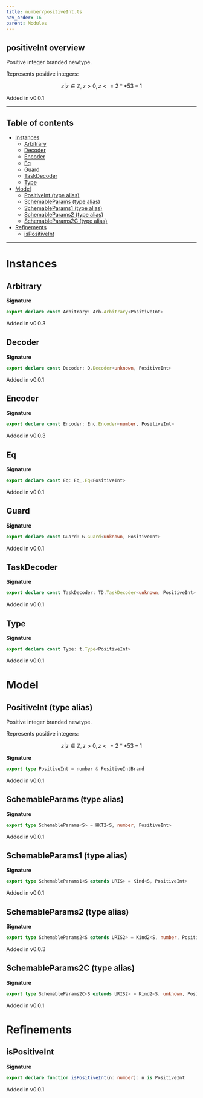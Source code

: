 ```yaml
---
title: number/positiveInt.ts
nav_order: 16
parent: Modules
---
```


## positiveInt overview

Positive integer branded newtype.

Represents positive integers:

```math
 { z | z ∈ ℤ, z > 0, z <= 2 ** 53 - 1 }
```

Added in v0.0.1

---

<h2 class="text-delta">Table of contents</h2>

- [Instances](#instances)
  - [Arbitrary](#arbitrary)
  - [Decoder](#decoder)
  - [Encoder](#encoder)
  - [Eq](#eq)
  - [Guard](#guard)
  - [TaskDecoder](#taskdecoder)
  - [Type](#type)
- [Model](#model)
  - [PositiveInt (type alias)](#positiveint-type-alias)
  - [SchemableParams (type alias)](#schemableparams-type-alias)
  - [SchemableParams1 (type alias)](#schemableparams1-type-alias)
  - [SchemableParams2 (type alias)](#schemableparams2-type-alias)
  - [SchemableParams2C (type alias)](#schemableparams2c-type-alias)
- [Refinements](#refinements)
  - [isPositiveInt](#ispositiveint)

---

# Instances

## Arbitrary

**Signature**

```ts
export declare const Arbitrary: Arb.Arbitrary<PositiveInt>
```

Added in v0.0.3

## Decoder

**Signature**

```ts
export declare const Decoder: D.Decoder<unknown, PositiveInt>
```

Added in v0.0.1

## Encoder

**Signature**

```ts
export declare const Encoder: Enc.Encoder<number, PositiveInt>
```

Added in v0.0.3

## Eq

**Signature**

```ts
export declare const Eq: Eq_.Eq<PositiveInt>
```

Added in v0.0.1

## Guard

**Signature**

```ts
export declare const Guard: G.Guard<unknown, PositiveInt>
```

Added in v0.0.1

## TaskDecoder

**Signature**

```ts
export declare const TaskDecoder: TD.TaskDecoder<unknown, PositiveInt>
```

Added in v0.0.1

## Type

**Signature**

```ts
export declare const Type: t.Type<PositiveInt>
```

Added in v0.0.1

# Model

## PositiveInt (type alias)

Positive integer branded newtype.

Represents positive integers:

```math
 { z | z ∈ ℤ, z > 0, z <= 2 ** 53 - 1 }
```

**Signature**

```ts
export type PositiveInt = number & PositiveIntBrand
```

Added in v0.0.1

## SchemableParams (type alias)

**Signature**

```ts
export type SchemableParams<S> = HKT2<S, number, PositiveInt>
```

Added in v0.0.1

## SchemableParams1 (type alias)

**Signature**

```ts
export type SchemableParams1<S extends URIS> = Kind<S, PositiveInt>
```

Added in v0.0.1

## SchemableParams2 (type alias)

**Signature**

```ts
export type SchemableParams2<S extends URIS2> = Kind2<S, number, PositiveInt>
```

Added in v0.0.3

## SchemableParams2C (type alias)

**Signature**

```ts
export type SchemableParams2C<S extends URIS2> = Kind2<S, unknown, PositiveInt>
```

Added in v0.0.1

# Refinements

## isPositiveInt

**Signature**

```ts
export declare function isPositiveInt(n: number): n is PositiveInt
```

Added in v0.0.1
